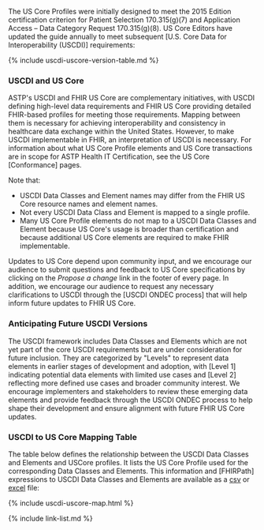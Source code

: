<!-- {% raw %} to make the USCDI table

need

source CSV file = `input/data/uscdi-table.csv`
markdown page file = `input/pagecontent/uscdi.md`
liquid template files = `input/includes/uscdi-uscore-map.html`,`input/includes/sd_link.html`
icons (png files) = `input/images/<"kebab case" USCDI class names>.png`

1. create the source CSV file with all the same column names
    - FHIRPath column is not used for rendering so can replace with template name or whatever
    - this file lives in the `input/data` folder
    - It is copied to the `input/images` folder as both a csv and convert to excel file using a bash/python script.
2. The pagecontent/uscdi.md page is where the table is rendered
3. the liquid template tag "{% include uscdi-uscore-map.html %}" references `includes/uscdi-uscore-map.html` which does the rendering
   - this file depends on another liquid template {% include sd_link.html title = title  %} which refererence `includes/sd_link.html` to get the profile page link.
   1. icons (png images) are in the `input/images` are named using the "kebab case" USCDI class names.{% endraw %} -->



The US Core Profiles were initially designed to meet the 2015 Edition certification criterion for Patient Selection 170.315(g)(7) and Application Access – Data Category Request 170.315(g)(8). US Core Editors have updated the guide annually to meet subsequent [U.S. Core Data for Interoperability (USCDI)] requirements:

{% include uscdi-uscore-version-table.md %}

### <span class="bg-success" markdown="1">USCDI and US Core</span><!-- new-content -->

ASTP's USCDI and FHIR US Core are complementary initiatives, with USCDI defining high-level data requirements and FHIR US Core providing detailed FHIR-based profiles for meeting those requirements. Mapping between them is necessary for achieving interoperability and consistency in healthcare data exchange within the United States. However, to make USCDI implementable in FHIR, an interpretation of USCDI is necessary. For information about what US Core Profile elements and US Core transactions are in scope for ASTP Health IT Certification, see the US Core [Conformance] pages.

Note that:
-  USCDI Data Classes and Element names may differ from the FHIR US Core resource names and element names.
-  Not every USCDI Data Class and Element is mapped to a single profile.
-  Many US Core Profile elements do not map to a USCDI Data Classes and Element because US Core's usage is broader than certification and because additional US Core elements are required to make FHIR implementable.

Updates to US Core depend upon community input, and we encourage our audience to submit questions and feedback to US Core specifications by clicking on the *Propose a change* link in the footer of every page. In addition, we encourage our audience to request any necessary clarifications to USCDI through the [USCDI ONDEC process] that will help inform future updates to FHIR US Core.

<div class="bg-success" markdown="1">

### Anticipating Future USCDI Versions

The USCDI framework includes Data Classes and Elements which are not yet part of the core USCDI requirements but are under consideration for future inclusion. They are categorized by "Levels" to represent data elements in earlier stages of development and adoption, with [Level 1] indicating potential data elements with limited use cases and [Level 2] reflecting more defined use cases and broader community interest. We encourage implementers and stakeholders to review these emerging data elements and provide feedback through the USCDI ONDEC process to help shape their development and ensure alignment with future FHIR US Core updates.
</div><!-- new-content -->

### <span class="bg-success" markdown="1">USCDI to US Core Mapping Table</span><!-- new-content -->

The table below defines the relationship between the USCDI Data Classes and Elements and USCore profiles. It lists the US Core Profile used for the corresponding Data Classes and Elements. This information and [FHIRPath] expressions to USCDI Data Classes and Elements are available as a [csv](tables/uscdi-table.csv) or [excel](tables/uscdi-table.xlsx) file:

{% include uscdi-uscore-map.html %}

{% include link-list.md %}






